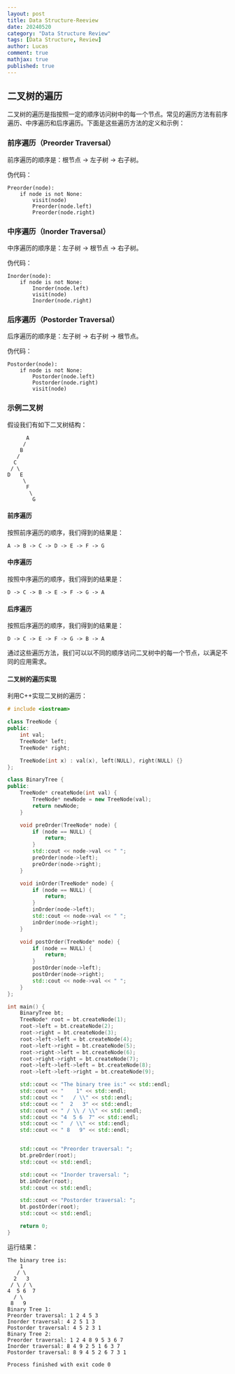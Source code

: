 ```yaml
---
layout: post
title: Data Structure-Reeview
date: 20240520
category: "Data Structure Review"
tags: [Data Structure, Review]
author: Lucas
comment: true
mathjax: true
published: true
---
```


## 二叉树的遍历

二叉树的遍历是指按照一定的顺序访问树中的每一个节点。常见的遍历方法有前序遍历、中序遍历和后序遍历。下面是这些遍历方法的定义和示例：

### 前序遍历（Preorder Traversal）

前序遍历的顺序是：根节点 -> 左子树 -> 右子树。

伪代码：

```
Preorder(node):
    if node is not None:
        visit(node)
        Preorder(node.left)
        Preorder(node.right)
```

### 中序遍历（Inorder Traversal）

中序遍历的顺序是：左子树 -> 根节点 -> 右子树。

伪代码：

```
Inorder(node):
    if node is not None:
        Inorder(node.left)
        visit(node)
        Inorder(node.right)
```

### 后序遍历（Postorder Traversal）

后序遍历的顺序是：左子树 -> 右子树 -> 根节点。

伪代码：

```
Postorder(node):
    if node is not None:
        Postorder(node.left)
        Postorder(node.right)
        visit(node)
```

### 示例二叉树
假设我们有如下二叉树结构：

```
      A
     /
    B
   / 
  C   
 / \
D   E
     \
      F
       \
        G
```

#### 前序遍历

按照前序遍历的顺序，我们得到的结果是：

```
A -> B -> C -> D -> E -> F -> G
```

#### 中序遍历

按照中序遍历的顺序，我们得到的结果是：

```
D -> C -> B -> E -> F -> G -> A
```

#### 后序遍历
按照后序遍历的顺序，我们得到的结果是：

```
D -> C -> E -> F -> G -> B -> A
```

通过这些遍历方法，我们可以以不同的顺序访问二叉树中的每一个节点，以满足不同的应用需求。

#### 二叉树的遍历实现

利用C++实现二叉树的遍历：

```cpp
# include <iostream>

class TreeNode {
public:
    int val;
    TreeNode* left;
    TreeNode* right;

    TreeNode(int x) : val(x), left(NULL), right(NULL) {}
};

class BinaryTree {
public:
    TreeNode* createNode(int val) {
        TreeNode* newNode = new TreeNode(val);
        return newNode;
    }

    void preOrder(TreeNode* node) {
        if (node == NULL) {
            return;
        }
        std::cout << node->val << " ";
        preOrder(node->left);
        preOrder(node->right);
    }

    void inOrder(TreeNode* node) {
        if (node == NULL) {
            return;
        }
        inOrder(node->left);
        std::cout << node->val << " ";
        inOrder(node->right);
    }

    void postOrder(TreeNode* node) {
        if (node == NULL) {
            return;
        }
        postOrder(node->left);
        postOrder(node->right);
        std::cout << node->val << " ";
    }
};

int main() {
    BinaryTree bt;
    TreeNode* root = bt.createNode(1);
    root->left = bt.createNode(2);
    root->right = bt.createNode(3);
    root->left->left = bt.createNode(4);
    root->left->right = bt.createNode(5);
    root->right->left = bt.createNode(6);
    root->right->right = bt.createNode(7);
    root->left->left->left = bt.createNode(8);
    root->left->left->right = bt.createNode(9);

    std::cout << "The binary tree is:" << std::endl;
    std::cout << "    1" << std::endl;
    std::cout << "   / \\" << std::endl;
    std::cout << "  2   3" << std::endl;
    std::cout << " / \\ / \\" << std::endl;
    std::cout << "4  5 6  7" << std::endl;
    std::cout << "  / \\" << std::endl;
    std::cout << " 8   9" << std::endl;


    std::cout << "Preorder traversal: ";
    bt.preOrder(root);
    std::cout << std::endl;

    std::cout << "Inorder traversal: ";
    bt.inOrder(root);
    std::cout << std::endl;

    std::cout << "Postorder traversal: ";
    bt.postOrder(root);
    std::cout << std::endl;

    return 0;
}
```

运行结果：

```
The binary tree is:
    1
   / \
  2   3
 / \ / \
4  5 6  7
  / \
 8   9
Binary Tree 1:
Preorder traversal: 1 2 4 5 3 
Inorder traversal: 4 2 5 1 3 
Postorder traversal: 4 5 2 3 1 
Binary Tree 2:
Preorder traversal: 1 2 4 8 9 5 3 6 7 
Inorder traversal: 8 4 9 2 5 1 6 3 7 
Postorder traversal: 8 9 4 5 2 6 7 3 1 

Process finished with exit code 0
```